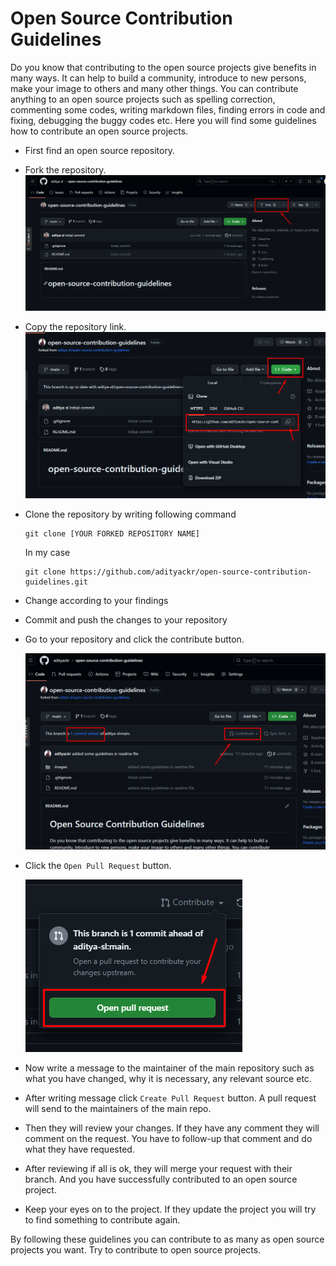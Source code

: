 # Open Source Contribution Guidelines

Do you know that contributing to the open source projects give benefits in many ways. It can help to build a community, introduce to new persons, make your image to others and many other things. You can contribute anything to an open source projects such as spelling correction, commenting some codes, writing markdown files, finding errors in code and fixing, debugging the buggy codes etc. Here you will find some guidelines how to contribute an open source projects.

- First find an open source repository.
- Fork the repository.
  ![Fork repo](images/fork.png)
- Copy the repository link.
  ![Copy](images/clone.png)
- Clone the repository by writing following command

  ```shell
  git clone [YOUR FORKED REPOSITORY NAME]
  ```

  In my case

  ```shell
  git clone https://github.com/adityackr/open-source-contribution-guidelines.git
  ```

- Change according to your findings
- Commit and push the changes to your repository
- Go to your repository and click the contribute button.

  ![contribute](images/pull-01.png)

- Click the `Open Pull Request` button.

  ![open pr](images/pull-02.png)

- Now write a message to the maintainer of the main repository such as what you have changed, why it is necessary, any relevant source etc.
- After writing message click `Create Pull Request` button. A pull request will send to the maintainers of the main repo.
- Then they will review your changes. If they have any comment they will comment on the request. You have to follow-up that comment and do what they have requested.
- After reviewing if all is ok, they will merge your request with their branch. And you have successfully contributed to an open source project.
- Keep your eyes on to the project. If they update the project you will try to find something to contribute again.

By following these guidelines you can contribute to as many as open source projects you want. Try to contribute to open source projects.
